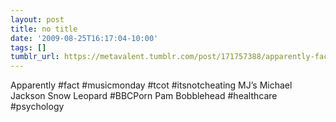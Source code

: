 ```yaml
---
layout: post
title: no title
date: '2009-08-25T16:17:04-10:00'
tags: []
tumblr_url: https://metavalent.tumblr.com/post/171757388/apparently-fact-musicmonday-tcot
---
```

Apparently #fact #musicmonday #tcot #itsnotcheating MJ’s Michael Jackson Snow Leopard #BBCPorn Pam Bobblehead #healthcare #psychology

